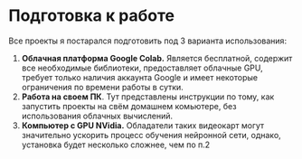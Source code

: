 # Подготовка к работе
Все проекты я постарался подготовить под 3 варианта использования:
1. **Облачная платформа Google Colab.** Является бесплатной, содержит все необходимые библиотеки, предоставляет облачные GPU, требует только наличия аккаунта Google и имеет некоторые ограничения по времени работы в сутки.
2. **Работа на своем ПК**. Тут представлены инструкции по тому, как запустить проекты на свём домашнем комьютере, без использования облачных вычислений.
3. **Компьютер с GPU NVidia.** Обладатели таких видеокарт могут значительно ускорить процесс обучения нейронной сети, однако, установка будет несколько сложнее, чем по п.2
